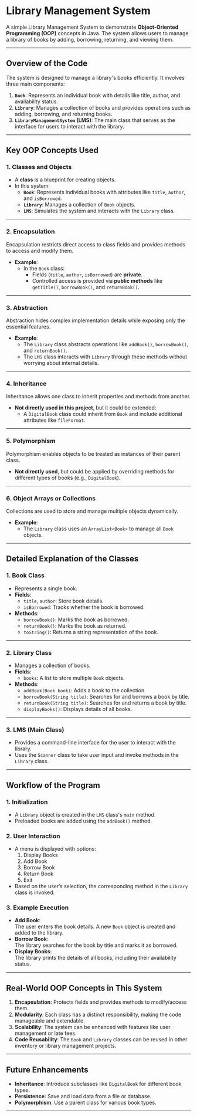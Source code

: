# **Library Management System**

A simple Library Management System to demonstrate **Object-Oriented Programming (OOP)** concepts in Java. The system allows users to manage a library of books by adding, borrowing, returning, and viewing them.

---

## **Overview of the Code**

The system is designed to manage a library's books efficiently. It involves three main components:

1. **`Book`**: Represents an individual book with details like title, author, and availability status.
2. **`Library`**: Manages a collection of books and provides operations such as adding, borrowing, and returning books.
3. **`LibraryManagementSystem` (LMS)**: The main class that serves as the interface for users to interact with the library.

---

## **Key OOP Concepts Used**

### **1. Classes and Objects**
- A **class** is a blueprint for creating objects.
- In this system:
  - **`Book`**: Represents individual books with attributes like `title`, `author`, and `isBorrowed`.
  - **`Library`**: Manages a collection of `Book` objects.
  - **`LMS`**: Simulates the system and interacts with the `Library` class.

---

### **2. Encapsulation**
Encapsulation restricts direct access to class fields and provides methods to access and modify them.

- **Example**:
  - In the `Book` class:
    - Fields (`title`, `author`, `isBorrowed`) are **private**.
    - Controlled access is provided via **public methods** like `getTitle()`, `borrowBook()`, and `returnBook()`.

---

### **3. Abstraction**
Abstraction hides complex implementation details while exposing only the essential features.

- **Example**:
  - The `Library` class abstracts operations like `addBook()`, `borrowBook()`, and `returnBook()`.
  - The `LMS` class interacts with `Library` through these methods without worrying about internal details.

---

### **4. Inheritance**
Inheritance allows one class to inherit properties and methods from another.

- **Not directly used in this project**, but it could be extended:
  - A `DigitalBook` class could inherit from `Book` and include additional attributes like `fileFormat`.

---

### **5. Polymorphism**
Polymorphism enables objects to be treated as instances of their parent class.

- **Not directly used**, but could be applied by overriding methods for different types of books (e.g., `DigitalBook`).

---

### **6. Object Arrays or Collections**
Collections are used to store and manage multiple objects dynamically.

- **Example**:
  - The `Library` class uses an `ArrayList<Book>` to manage all `Book` objects.

---

## **Detailed Explanation of the Classes**

### **1. Book Class**
- Represents a single book.
- **Fields**:
  - `title`, `author`: Store book details.
  - `isBorrowed`: Tracks whether the book is borrowed.
- **Methods**:
  - `borrowBook()`: Marks the book as borrowed.
  - `returnBook()`: Marks the book as returned.
  - `toString()`: Returns a string representation of the book.

---

### **2. Library Class**
- Manages a collection of books.
- **Fields**:
  - `books`: A list to store multiple `Book` objects.
- **Methods**:
  - `addBook(Book book)`: Adds a book to the collection.
  - `borrowBook(String title)`: Searches for and borrows a book by title.
  - `returnBook(String title)`: Searches for and returns a book by title.
  - `displayBooks()`: Displays details of all books.

---

### **3. LMS (Main Class)**
- Provides a command-line interface for the user to interact with the library.
- Uses the `Scanner` class to take user input and invoke methods in the `Library` class.

---

## **Workflow of the Program**

### **1. Initialization**
- A `Library` object is created in the `LMS` class's `main` method.
- Preloaded books are added using the `addBook()` method.

### **2. User Interaction**
- A menu is displayed with options:
  1. Display Books
  2. Add Book
  3. Borrow Book
  4. Return Book
  5. Exit
- Based on the user’s selection, the corresponding method in the `Library` class is invoked.

### **3. Example Execution**
- **Add Book**:  
  The user enters the book details. A new `Book` object is created and added to the library.
- **Borrow Book**:  
  The library searches for the book by title and marks it as borrowed.
- **Display Books**:  
  The library prints the details of all books, including their availability status.

---

## **Real-World OOP Concepts in This System**
1. **Encapsulation**: Protects fields and provides methods to modify/access them.
2. **Modularity**: Each class has a distinct responsibility, making the code manageable and extendable.
3. **Scalability**: The system can be enhanced with features like user management or late fees.
4. **Code Reusability**: The `Book` and `Library` classes can be reused in other inventory or library management projects.

---

## **Future Enhancements**
- **Inheritance**: Introduce subclasses like `DigitalBook` for different book types.
- **Persistence**: Save and load data from a file or database.
- **Polymorphism**: Use a parent class for various book types.

---
